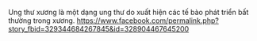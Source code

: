 Ung thư xương là một dạng ung thư do xuất hiện các tế bào phát triển bất thường trong xương.
https://www.facebook.com/permalink.php?story_fbid=329344684267845&id=328904467645200
